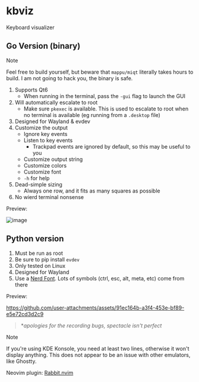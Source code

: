 # kbviz

Keyboard visualizer

## Go Version (binary)

> [!NOTE]
> Feel free to build yourself, but beware that `mappu/miqt` literally takes hours to build.
> I am not going to hack you, the binary is safe.

1. Supports Qt6
   - When running in the terminal, pass the `-gui` flag to launch the GUI
2. Will automatically escalate to root
   - Make sure `pkexec` is available. This is used to escalate to root when no terminal is available (eg running from a `.desktop` file)
3. Designed for Wayland & evdev
4. Customize the output
   - Ignore key events
   - Listen to key events
     - Trackpad events are ignored by default, so this may be useful to you
   - Customize output string
   - Customize colors
   - Customize font
   - `-h` for help
5. Dead-simple sizing
   - Always one row, and it fits as many squares as possible
6. No wierd terminal nonsense

Preview:

![image](https://github.com/user-attachments/assets/dc4e2034-3a91-4514-85e4-1601b760d7bb)


## Python version

1. Must be run as root
2. Be sure to pip install `evdev`
3. Only tested on Linux
4. Designed for Wayland
5. Use a [Nerd Font](https://nerdfonts.com). Lots of symbols (ctrl, esc, alt, meta, etc) come from there

Preview:

https://github.com/user-attachments/assets/91ec164b-a3f4-453e-bf89-e5e72cd3d2c9

> \*_apologies for the recording bugs, spectacle isn't perfect_

> [!NOTE]
> If you're using KDE Konsole, you need at least two lines, otherwise it won't display anything.
> This does not appear to be an issue with other emulators, like Ghostty.

Neovim plugin: [Rabbit.nvim](https://github.com/voxelprismatic/rabbit.nvim)
